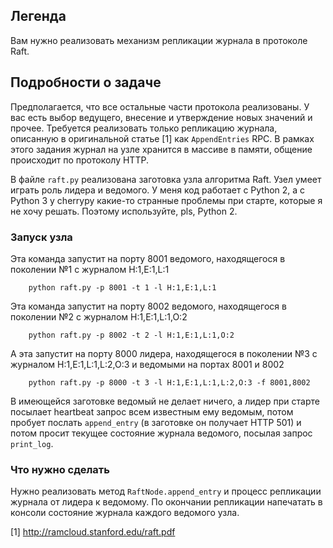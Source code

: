 ## Легенда
Вам нужно реализовать механизм репликации журнала в протоколе Raft.

## Подробности о задаче
Предполагается, что все остальные части протокола реализованы. У вас есть выбор ведущего, внесение и утверждение
новых значений и прочее. Требуется реализовать только репликацию журнала, описанную в оригинальной статье [1] как `AppendEntries` RPC.
В рамках этого задания журнал на узле хранится в массиве в памяти, общение происходит по протоколу HTTP.

В файле `raft.py` реализована заготовка узла алгоритма Raft. Узел умеет играть роль лидера и ведомого. У меня код работает с
Python 2, а с Python 3 у cherrypy какие-то странные проблемы при старте, которые я не хочу решать. Поэтому используйте, pls, Python 2.

### Запуск узла

Эта команда запустит на порту 8001 ведомого, находящегося в поколении №1 с журналом H:1,E:1,L:1

```
    python raft.py -p 8001 -t 1 -l H:1,E:1,L:1
```

Эта команда запустит на порту 8002 ведомого, находящегося в поколении №2 с журналом H:1,E:1,L:1,O:2

```
    python raft.py -p 8002 -t 2 -l H:1,E:1,L:1,O:2
```

А эта запустит на порту 8000 лидера, находящегося в поколении №3 с журналом H:1,E:1,L:1,L:2,O:3 и ведомыми на портах 8001 и 8002

```
    python raft.py -p 8000 -t 3 -l H:1,E:1,L:1,L:2,O:3 -f 8001,8002
```

В имеющейся заготовке ведомый не делает ничего, а лидер при старте посылает heartbeat запрос всем известным ему ведомым,
потом пробует послать `append_entry` (в заготовке он получает HTTP 501) и потом просит текущее состояние журнала ведомого,
посылая запрос `print_log`.

### Что нужно сделать

Нужно реализовать метод `RaftNode.append_entry` и процесс репликации журнала от лидера к ведомому.
По окончании репликации напечатать в консоли состояние журнала каждого ведомого узла.

  [1] http://ramcloud.stanford.edu/raft.pdf
